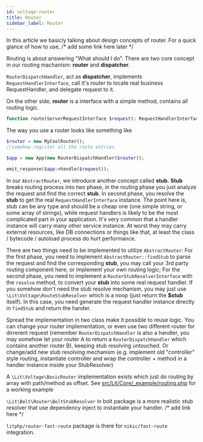 ```yaml
---
id: voltage-router
title: Router
sidebar_label: Router
---
```


In this article we basicly talking about design concepts of router. For a quick glance of how to use, /* add some link here later */


Routing is about answering "What should I do". There are two core concept in our routing machanism: **router** and **dispatcher**.

`RouterDispatchHandler`, act as **dispatcher**, implements `RequestHandlerInterface`, call it's router to locate real business RequestHandler, and delegate request to it.

On the other side, **router** is a interface with a simple method, contains all routing logic.

```php
function route(ServerRequestInterface $request): RequestHandlerInterface
```

The way you use a router looks like something like

```php
$router = new MyCoolRouter();
//somehow register all the route entries

$app = new App(new RouterDispatchHandler($router));

emit_response($app->handle($request));
```

In our `AbstractRouter`, we introduce another concept called **stub**. **Stub** breaks routing process into two phase, in the routing phase you just analyze the request and find the correct **stub**. In second phase, you resolve the **stub** to get the real `RequestHandlerInterface` instance. The point here is, stub can be any type and should be a cheap one (one simple string, or some array of strings), while request handlers is likely to be the most complicated part in your application. It's very common that a handler instance will carry many other service instance. At worst they may carry external resources, like DB connections or things like that, at least the class / bytecode / autoload process do hurt performance.

There are two things need to be implemented to utilize `AbstractRouter`: For the first phase, you need to implement `AbstractRouter::findStub` to parse the request and find the corresponding **stub**, you may call   your 3rd party routing component here, or implement your own routing logic; For the second phase, you need to implement a `RouterStubResolverInterface` with the `resolve` method, to convert your **stub** into some real request handler. If you somehow don't need the stub resolve mechanism, you may just use `\Lit\Voltage\RouteStubResolver` which is a noop (just return the **$stub** itself). In this case, you need generate the request handler instance directly in `findStub` and return the hander. 

Spread the implementation in two class make it possible to reuse logic. You can change your router implementation, or even use two different router for dirrerent request (remember `RouterDispatchHandler` is also a handler, you may somehow let your router A to return a `RouterDispatchHandler` which contains another router B), keeping stub resolving untouched. Or change/add new stub resolving mechanism (e.g. implement old "controller" style routing, instantiate controller and wrap the controller + method in a handler instance inside your StubResolver)

A `\Lit\Voltage\BasicRouter` implementation exists which just do routing by array with path/method as offset. See [src/Lit/Core/_example/routing.php](https://github.com/litphp/litphp/blob/master/src/Lit/Core/_example/routing.php) for a working example

`\Lit\Bolt\Router\BoltStubResolver` in bolt package is a more realistic stub resolver that use dependency inject to instantiate your handler. /* add link here */

`litphp/router-fast-route` package is there for `nikic/fast-route` integration.
